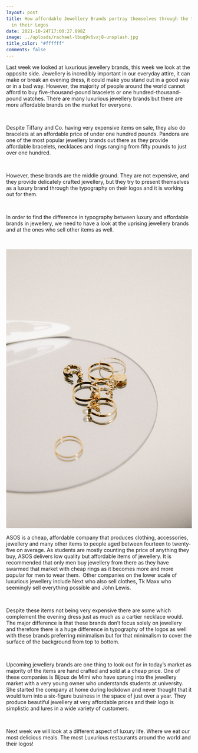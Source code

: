 ```yaml
---
layout: post
title: How affordable Jewellery Brands portray themselves through the typography
  in their Logos
date: 2021-10-24T17:00:27.898Z
image: ../uploads/rachael-lbuq9v6vxj8-unsplash.jpg
title_color: "#ffffff"
comments: false
---
```

Last week we looked at luxurious jewellery brands, this week we look at the opposite side. Jewellery is incredibly important in our everyday attire, it can make or break an evening dress, it could make you stand out in a good way or in a bad way. However, the majority of people around the world cannot afford to buy five-thousand-pound bracelets or one hundred-thousand-pound watches. There are many luxurious jewellery brands but there are more affordable brands on the market for everyone.

 

Despite Tiffany and Co. having very expensive items on sale, they also do bracelets at an affordable price of under one hundred pounds. Pandora are one of the most popular jewellery brands out there as they provide affordable bracelets, necklaces and rings ranging from fifty pounds to just over one hundred.

 

However, these brands are the middle ground. They are not expensive, and they provide delicately crafted jewellery, but they try to present themselves as a luxury brand through the typography on their logos and it is working out for them.

 

In order to find the difference in typography between luxury and affordable brands in jewellery, we need to have a look at the uprising jewellery brands and at the ones who sell other items as well.

 

![](../uploads/mathilde-langevin-f1fkoppimsa-unsplash.jpg)

ASOS is a cheap, affordable company that produces clothing, accessories, jewellery and many other items to people aged between fourteen to twenty-five on average. As students are mostly counting the price of anything they buy, ASOS delivers low quality but affordable items of jewellery. It is recommended that only men buy jewellery from there as they have swarmed that market with cheap rings as it becomes more and more popular for men to wear them.  Other companies on the lower scale of luxurious jewellery include Next who also sell clothes, Tk Maxx who seemingly sell everything possible and John Lewis.

 

Despite these items not being very expensive there are some which complement the evening dress just as much as a cartier necklace would. The major difference is that these brands don’t focus solely on jewellery and therefore there is a huge difference in typography of the logos as well with these brands preferring minimalism but for that minimalism to cover the surface of the background from top to bottom.

 

Upcoming jewellery brands are one thing to look out for in today’s market as majority of the items are hand crafted and sold at a cheap price. One of these companies is Bijoux de Mimi who have sprung into the jewellery market with a very young owner who understands students at university. She started the company at home during lockdown and never thought that it would turn into a six-figure business in the space of just over a year. They produce beautiful jewellery at very affordable prices and their logo is simplistic and lures in a wide variety of customers.

 

Next week we will look at a different aspect of luxury life. Where we eat our most delicious meals. The most Luxurious restaurants around the world and their logos!